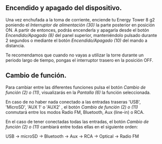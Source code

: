 ## Encendido y apagado del dispositivo.

Una vez enchufada a la toma de corriente, enciende tu Energy Tower 8 g2 poniendo el *Interruptor de alimentación (30)* la parte posterior en posición ON. A partir de entonces, podrás encenderla y apagarla desde el botón *Encendido/Apagado (8)* del panel superior, manteniéndolo pulsado durante 2 segundos o mediante el botón *Encendido/Apagado (10)* del mando a distancia.

Te recomendamos que cuando no vayas a utilizar la torre durante un periodo largo de tiempo, pongas el interruptor trasero en la posición OFF.


## Cambio de función.
Para cambiar entre las diferentes funciones pulsa el botón *Cambio de función (2) o (11)*, visualizarás en la *Pantalla (6)* la función seleccionada. 

En caso de no haber nada conectado a las entradas traseras 'USB', 'MicroSD', 'AUX 1' o 'AUX2' , el botón *Cambio de función (2) o (11)* conmutará entre los modos Radio FM, Bluetooth, Aux (line-in) o RCA.

En el caso de tener conectadas todas las entradas, el botón *Cambio de función (2) o (11)* cambiará entre todas ellas en el siguiente orden:

 USB -> microSD -> Bluetooth -> Aux -> RCA -> Optical -> Radio FM
